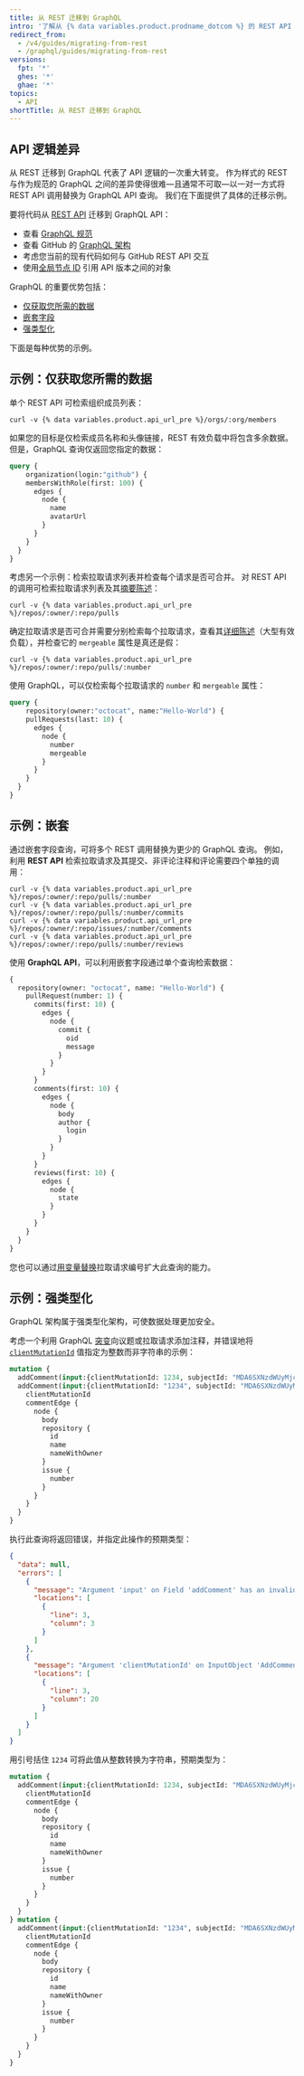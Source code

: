 ```yaml
---
title: 从 REST 迁移到 GraphQL
intro: '了解从 {% data variables.product.prodname_dotcom %} 的 REST API 迁移到 {% data variables.product.prodname_dotcom %} 的 GraphQL API 的最佳实践和注意事项。'
redirect_from:
  - /v4/guides/migrating-from-rest
  - /graphql/guides/migrating-from-rest
versions:
  fpt: '*'
  ghes: '*'
  ghae: '*'
topics:
  - API
shortTitle: 从 REST 迁移到 GraphQL
---
```


## API 逻辑差异

从 REST 迁移到 GraphQL 代表了 API 逻辑的一次重大转变。 作为样式的 REST 与作为规范的 GraphQL 之间的差异使得很难&mdash;且通常不可取&mdash;以一对一方式将 REST API 调用替换为 GraphQL API 查询。 我们在下面提供了具体的迁移示例。

要将代码从 [REST API](/rest) 迁移到 GraphQL API：

- 查看 [GraphQL 规范](https://graphql.github.io/graphql-spec/June2018/)
- 查看 GitHub 的 [GraphQL 架构](/graphql/reference)
- 考虑您当前的现有代码如何与 GitHub REST API 交互
- 使用[全局节点 ID](/graphql/guides/using-global-node-ids) 引用 API 版本之间的对象

GraphQL 的重要优势包括：

- [仅获取您所需的数据](#example-getting-the-data-you-need-and-nothing-more)
- [嵌套字段](#example-nesting)
- [强类型化](#example-strong-typing)

下面是每种优势的示例。

## 示例：仅获取您所需的数据

单个 REST API 可检索组织成员列表：
```shell
curl -v {% data variables.product.api_url_pre %}/orgs/:org/members
```

如果您的目标是仅检索成员名称和头像链接，REST 有效负载中将包含多余数据。 但是，GraphQL 查询仅返回您指定的数据：

```graphql
query {
    organization(login:"github") {
    membersWithRole(first: 100) {
      edges {
        node {
          name
          avatarUrl
        }
      }
    }
  }
}
```

考虑另一个示例：检索拉取请求列表并检查每个请求是否可合并。 对 REST API 的调用可检索拉取请求列表及其[摘要陈述](/rest#summary-representations)：
```shell
curl -v {% data variables.product.api_url_pre %}/repos/:owner/:repo/pulls
```

确定拉取请求是否可合并需要分别检索每个拉取请求，查看其[详细陈述](/rest#detailed-representations)（大型有效负载），并检查它的 `mergeable` 属性是真还是假：
```shell
curl -v {% data variables.product.api_url_pre %}/repos/:owner/:repo/pulls/:number
```

使用 GraphQL，可以仅检索每个拉取请求的 `number` 和 `mergeable` 属性：

```graphql
query {
    repository(owner:"octocat", name:"Hello-World") {
    pullRequests(last: 10) {
      edges {
        node {
          number
          mergeable
        }
      }
    }
  }
}
```

## 示例：嵌套

通过嵌套字段查询，可将多个 REST 调用替换为更少的 GraphQL 查询。 例如，利用 **REST API** 检索拉取请求及其提交、非评论注释和评论需要四个单独的调用：
```shell
curl -v {% data variables.product.api_url_pre %}/repos/:owner/:repo/pulls/:number
curl -v {% data variables.product.api_url_pre %}/repos/:owner/:repo/pulls/:number/commits
curl -v {% data variables.product.api_url_pre %}/repos/:owner/:repo/issues/:number/comments
curl -v {% data variables.product.api_url_pre %}/repos/:owner/:repo/pulls/:number/reviews
```

使用 **GraphQL API**，可以利用嵌套字段通过单个查询检索数据：

```graphql
{
  repository(owner: "octocat", name: "Hello-World") {
    pullRequest(number: 1) {
      commits(first: 10) {
        edges {
          node {
            commit {
              oid
              message
            }
          }
        }
      }
      comments(first: 10) {
        edges {
          node {
            body
            author {
              login
            }
          }
        }
      }
      reviews(first: 10) {
        edges {
          node {
            state
          }
        }
      }
    }
  }
}
```

您也可以通过[用变量替换](/graphql/guides/forming-calls-with-graphql#working-with-variables)拉取请求编号扩大此查询的能力。

## 示例：强类型化

GraphQL 架构属于强类型化架构，可使数据处理更加安全。

考虑一个利用 GraphQL [突变](/graphql/reference/mutations)向议题或拉取请求添加注释，并错误地将 [`clientMutationId`](/graphql/reference/mutations#addcomment) 值指定为整数而非字符串的示例：

```graphql
mutation {
  addComment(input:{clientMutationId: 1234, subjectId: "MDA6SXNzdWUyMjcyMDA2MTT=", body: "Looks good to me!"}) mutation {
  addComment(input:{clientMutationId: "1234", subjectId: "MDA6SXNzdWUyMjcyMDA2MTT=", body: "Looks good to me!"}) {
    clientMutationId
    commentEdge {
      node {
        body
        repository {
          id
          name
          nameWithOwner
        }
        issue {
          number
        }
      }
    }
  }
}
```

执行此查询将返回错误，并指定此操作的预期类型：

```json
{
  "data": null,
  "errors": [
    {
      "message": "Argument 'input' on Field 'addComment' has an invalid value. Expected type 'AddCommentInput!'.",
      "locations": [
        {
          "line": 3,
          "column": 3
        }
      ]
    },
    {
      "message": "Argument 'clientMutationId' on InputObject 'AddCommentInput' has an invalid value. Expected type 'String'.",
      "locations": [
        {
          "line": 3,
          "column": 20
        }
      ]
    }
  ]
}
```

用引号括住 `1234` 可将此值从整数转换为字符串，预期类型为：

```graphql
mutation {
  addComment(input:{clientMutationId: 1234, subjectId: "MDA6SXNzdWUyMjcyMDA2MTT=", body: "Looks good to me!"}) {
    clientMutationId
    commentEdge {
      node {
        body
        repository {
          id
          name
          nameWithOwner
        }
        issue {
          number
        }
      }
    }
  }
} mutation {
  addComment(input:{clientMutationId: "1234", subjectId: "MDA6SXNzdWUyMjcyMDA2MTT=", body: "Looks good to me!"}) {
    clientMutationId
    commentEdge {
      node {
        body
        repository {
          id
          name
          nameWithOwner
        }
        issue {
          number
        }
      }
    }
  }
}
```
